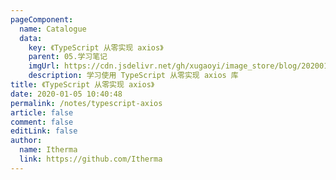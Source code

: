 ```yaml
---
pageComponent: 
  name: Catalogue
  data: 
    key: 《TypeScript 从零实现 axios》
    parent: 05.学习笔记
    imgUrl: https://cdn.jsdelivr.net/gh/xugaoyi/image_store/blog/20200105104632.png
    description: 学习使用 TypeScript 从零实现 axios 库
title: 《TypeScript 从零实现 axios》
date: 2020-01-05 10:40:48
permalink: /notes/typescript-axios
article: false
comment: false
editLink: false
author: 
  name: Itherma
  link: https://github.com/Itherma
---
```

